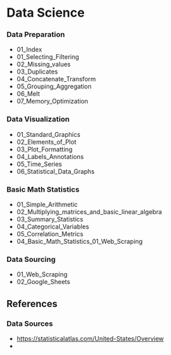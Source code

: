 # Data Science

### Data Preparation
- 01_Index
- 01_Selecting_Filtering
- 02_Missing_values
- 03_Duplicates
- 04_Concatenate_Transform
- 05_Grouping_Aggregation
- 06_Melt
- 07_Memory_Optimization

### Data Visualization
- 01_Standard_Graphics
- 02_Elements_of_Plot
- 03_Plot_Formatting
- 04_Labels_Annotations
- 05_Time_Series
- 06_Statistical_Data_Graphs

### Basic Math Statistics
- 01_Simple_Arithmetic
- 02_Multiplying_matrices_and_basic_linear_algebra
- 03_Summary_Statistics
- 04_Categorical_Variables
- 05_Correlation_Metrics
- 04_Basic_Math_Statistics_01_Web_Scraping

### Data Sourcing
- 01_Web_Scraping
- 02_Google_Sheets

## References

### Data Sources

- https://statisticalatlas.com/United-States/Overview
- 